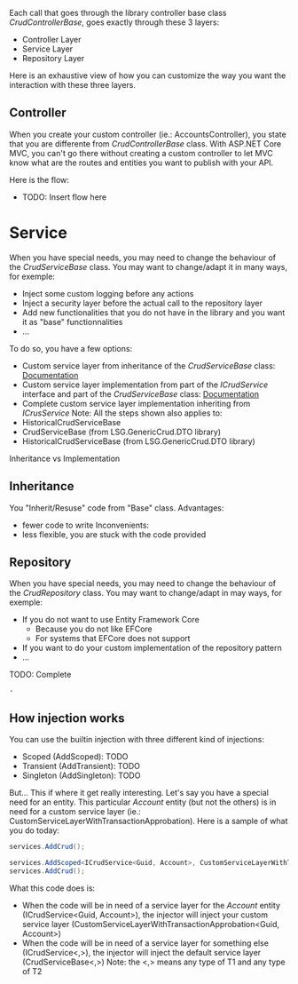 Each call that goes through the library controller base class *CrudControllerBase*, goes exactly through these 3 layers:
- Controller Layer
- Service Layer
- Repository Layer

Here is an exhaustive view of how you can customize the way you want the interaction with these three layers.

## Controller
When you create your custom controller (ie.: AccountsController), you state that you are differente from *CrudControllerBase* class. With ASP.NET Core MVC, you can't go there without creating a custom controller to let MVC know what are the routes and entities you want to publish with your API.

Here is the flow:
- TODO: Insert flow here

# Service
When you have special needs, you may need to change the behaviour of the *CrudServiceBase* class. You may want to change/adapt it in many ways, for exemple:
- Inject some custom logging before any actions
- Inject a security layer before the actual call to the repository layer
- Add new functionalities that you do not have in the library and you want it as "base" functionnalities
- ...

To do so, you have a few options:
- Custom service layer from inheritance of the *CrudServiceBase* class: [Documentation](./CustomServiceLayerInheritance.md)
- Custom service layer implementation from part of the *ICrudService* interface and part of the *CrudServiceBase* class: [Documentation](./CustomServiceLayerImplementation.md)
- Complete custom service layer implementation inheriting from *ICrusService*
Note: All the steps shown also applies to:
- HistoricalCrudServiceBase
- CrudServiceBase (from LSG.GenericCrud.DTO library)
- HistoricalCrudServiceBase (from LSG.GenericCrud.DTO library)

Inheritance vs Implementation
## Inheritance
You "Inherit/Resuse" code from "Base" class.
Advantages:
- fewer code to write
Inconvenients:
- less flexible, you are stuck with the code provided

## Repository
When you have special needs, you may need to change the behaviour of the *CrudRepository* class. You may want to change/adapt in may ways, for exemple:
- If you do not want to use Entity Framework Core
    - Because you do not like EFCore
    - For systems that EFCore does not support
- If you want to do your custom implementation of the repository pattern
- ...

TODO: Complete
    
    - 

## How injection works
You can use the builtin injection with three different kind of injections:
- Scoped (AddScoped): TODO
- Transient (AddTransient): TODO
- Singleton (AddSingleton): TODO

But... This if where it get really interesting. Let's say you have a special need for an entity. This particular *Account* entity (but not the others) is in need for a custom service layer (ie.: CustomServiceLayerWithTransactionApprobation). Here is a sample of what you do today:
```csharp
services.AddCrud();
```
```csharp
services.AddScoped<ICrudService<Guid, Account>, CustomServiceLayerWithTransactionApprobation<Guid, Account>>();
services.AddCrud();
```
What this code does is:
- When the code will be in need of a service layer for the *Account* entity (ICrudService<Guid, Account>), the injector will inject your custom service layer (CustomServiceLayerWithTransactionApprobation<Guid, Account>)
- When the code will be in need of a service layer for something else (ICrudService<,>), the injector will inject the default service layer (CrudServiceBase<,>)
Note: the <,> means any type of T1 and any type of T2